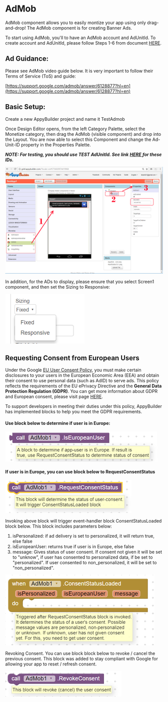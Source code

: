 # AdMob

AdMob component allows you to easily montize your app using only drag-and-drop! The AdMob component is for creating Banner Ads. 

To start using AdMob, you'll to have an AdMob account and AdUnitId. To create account and AdUnitId, please follow Steps 1-6 from document [HERE](https://quickappninja.zendesk.com/hc/en-us/articles/115000826865-How-to-create-Banner-Admob-Ad-unit-ID-?mobile_site=true). 

## Ad Guidance:

Please see AdMob video guide below. It is very important to follow their Terms of Service \(ToS\) and guide:

[https://support.google.com/admob/answer/6128877?hl=en](https://support.google.com/admob/answer/6128877?hl=en)

## Basic Setup:

Create a new AppyBuilder project and name it TestAdmob

Once Design Editor opens, from the left Category Palette, select the Monetize category, then drag the AdMob \(visible component\)  and drop into the Layout. You are now able to select this Component and change the Ad-Unit-ID property in the Properties Palette. 

_**NOTE: For testing, you should use TEST AdUnitId. See link**_  [_**HERE**_ ](https://developers.google.com/admob/android/test-ads) _**for these IDs.**_ 

![](../../../.gitbook/assets/bookadmob1%20%282%29.png)

In addition, for the ADs to display, please ensure that you select Screen1 component, and then set the Sizing to Responsive:

![](../../../.gitbook/assets/book-admob-responsive%20%281%29.png)

##  Requesting Consent from European Users

Under the Google [EU User Consent Policy](https://www.google.com/about/company/consentstaging.html), you must make certain disclosures to your users in the European Economic Area \(EEA\) and obtain their consent to use personal data \(such as AdID\) to serve ads. This policy reflects the requirements of the EU ePrivacy Directive and the **General Data Protection Regulation \(GDPR\)**. You can get more information about GDPR and European consent, please visit page [HERE](https://developers.google.com/admob/android/eu-consent).

To support developers in meeting their duties under this policy, AppyBuilder has implemented blocks to help you meet the GDPR requirements.

#### Use block below to determine if user is in Europe:

![](../../../.gitbook/assets/image%20%284%29.png)

#### If user is in Europe, you can use block below to RequestConsentStatus

![](../../../.gitbook/assets/image%20%2837%29.png)

  
Invoking above block will trigger event-handler block ConsentStatusLoaded block below. This block includes parameters below: 

1. isPersonalized: if ad delivery is set to personalized, it will return true, else false
2. isEuropeanUser: returns true if user is in Europe, else false
3. message: Gives status of user consent. If consent not given it will be set to "unknow", if user has consented to personalized data, if be set to "personalized". If user consented to non\_personalized, it will be set to "non\_personalized". 

![](../../../.gitbook/assets/image%20%281%29.png)

  
Revoking Consent. You can use block block below to revoke / cancel the previous consent. This block was added to stay compliant with Google for allowing your app to reset / refresh consent.

![](../../../.gitbook/assets/image%20%2841%29.png)

